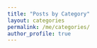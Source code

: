 ```yaml
---
title: "Posts by Category"
layout: categories
permalink: /me/categories/
author_profile: true
---
```

